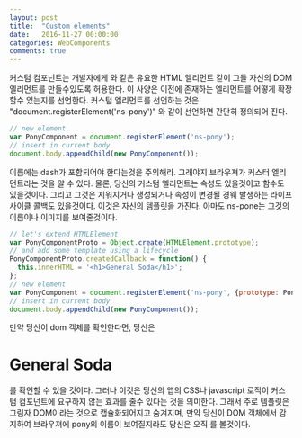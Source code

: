 ```yaml
---
layout: post
title:  "Custom elements"
date:   2016-11-27 00:00:00
categories: WebComponents
comments: true
---
```


커스텀 컴포넌트는 개발자에게 <ns-pony></ns-pony>와 같은 유요한 HTML 엘리먼트 같이 그들 자신의 DOM 엘리먼트를 만들수있도록 허용한다. 
이 사양은 이전에 존재하는 엘리먼트를 어떻게 확장할수 있는지를 선언한다. 
커스텀 엘리먼트를 선언하는 것은 "document.registerElement('ns-pony')" 와 같이 선언하면 간단히 정의되어 진다. 

```javascript
// new element
var PonyComponent = document.registerElement('ns-pony');
// insert in current body
document.body.appendChild(new PonyComponent());
```

이름에는 dash가 포함되어야 한다는것을 주의해라. 그래야지 브라우져가 커스터 엘리먼트라는 것을 알 수 있다. 
물론, 당신의 커스텀 엘리먼트는 속성도 있을것이고 함수도 있을것이다. 그리고 그것은 지워지거나 생성되거나 속성이 변경될 경웨 발생하는 라이프 사이클 콜백도 있을것이다. 
이것은 자신의 템플릿을 가진다. 아마도 ns-pone는 그것의 이름이나 이미지를 보여줄것이다. 

```javascript
// let's extend HTMLElement
var PonyComponentProto = Object.create(HTMLElement.prototype);
// and add some template using a lifecycle
PonyComponentProto.createdCallback = function() {
  this.innerHTML = '<h1>General Soda</h1>';
};
// new element
var PonyComponent = document.registerElement('ns-pony', {prototype: PonyComponentProto});
// insert in current body
document.body.appendChild(new PonyComponent());
```

만약 당신이 dom 객체를 확인한다면, 당신은 <ns-pony><h1>General Soda</h1></ns-pony> 를 확인할 수 있을 것이다. 
그러나 이것은 당신의 앱의 CSS나 javascript 로직이 커스텀 컴포넌트에 요구하지 않는 효과를 줄수 있다는 것을 의미한다. 
그래서 주로 템플릿은 그림자 DOM이라는 것으로 캡슐화되어지고 숨겨지며, 만약 당신이 DOM 객체에서 감지하여 브라우져에 pony의 이름이 보여질지라도 
당신은 오직 <ns-pony></ns-pony>를 볼것이다. 